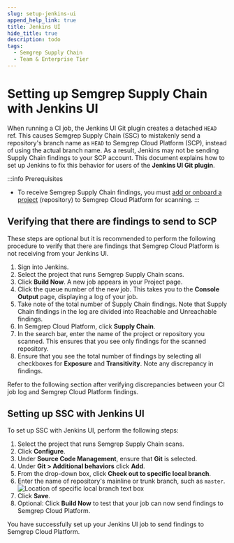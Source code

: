 ```yaml
---
slug: setup-jenkins-ui
append_help_link: true
title: Jenkins UI
hide_title: true
description: todo
tags:
  - Semgrep Supply Chain
  - Team & Enterprise Tier
---
```


# Setting up Semgrep Supply Chain with Jenkins UI

When running a CI job, the Jenkins UI Git plugin creates a detached `HEAD` ref. This causes Semgrep Supply Chain (SSC) to mistakenly send a repository's branch name as `HEAD` to Semgrep Cloud Platform (SCP), instead of using the actual branch name. As a result, Jenkins may not be sending Supply Chain findings to your SCP account. This document explains how to set up Jenkins to fix this behavior for users of the **Jenkins UI Git plugin**. 

:::info Prerequisites
* To receive Semgrep Supply Chain findings, you must [add or onboard a project](/semgrep-code/getting-started/#option-b-adding-a-repository-from-github-gitlab-or-bitbucket) (repository) to Semgrep Cloud Platform for scanning.
:::

## Verifying that there are findings to send to SCP

These steps are optional but it is recommended to perform the following procedure to verify that there are findings that Semgrep Cloud Platform is not receiving from your Jenkins UI.

1. Sign into Jenkins.
2. Select the project that runs Semgrep Supply Chain scans.
3. Click **Build Now**. A new job appears in your Project page.
4. Click the queue number of the new job. This takes you to the **Console Output** page, displaying a log of your job.
5. Take note of the total number of Supply Chain findings. Note that Supply Chain findings in the log are divided into Reachable and Unreachable findings.
5. In Semgrep Cloud Platform, click **Supply Chain**.
6. In the search bar, enter the name of the project or repository you scanned. This ensures that you see only findings for the scanned repository.
7. Ensure that you see the total number of findings by selecting all checkboxes for **Exposure** and **Transitivity**. Note any discrepancy in findings.

Refer to the following section after verifying discrepancies between your CI job log and Semgrep Cloud Platform findings.

## Setting up SSC with Jenkins UI

To set up SSC with Jenkins UI, perform the following steps:

1. Select the project that runs Semgrep Supply Chain scans.
1. Click **Configure**.
1. Under **Source Code Management**, ensure that **Git** is selected.
1. Under **Git > Additional behaviors** click **Add**.
1. From the drop-down box, click **Check out to specific local branch**.
1. Enter the name of repository's mainline or trunk branch, such as `master`. 
![Location of specific local branch text box](/img/jenkins-specific-local-branch.png#bordered)
1. Click **Save**.
1. Optional: Click **Build Now** to test that your job can now send findings to Semgrep Cloud Platform.

You have successfully set up your Jenkins UI job to send findings to Semgrep Cloud Platform.

